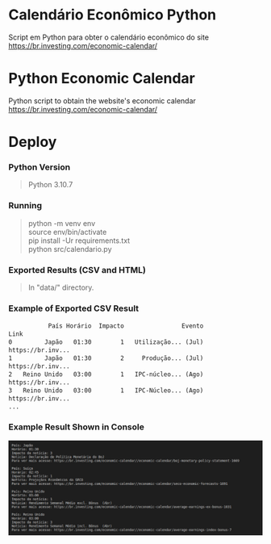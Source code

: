 # Calendário Econômico Python

Script em Python para obter o calendário econômico do site https://br.investing.com/economic-calendar/

# Python Economic Calendar

Python script to obtain the website's economic calendar https://br.investing.com/economic-calendar/

# Deploy

### Python Version</strong>

> Python 3.10.7

### Running

> python -m venv env</br>
> source env/bin/activate </br>
> pip install -Ur requirements.txt </br>
> python src/calendario.py </br>

### Exported Results (CSV and HTML)

> In "data/" directory.

### Example of Exported CSV Result

```csv
           País Horário  Impacto                Evento               Link
0         Japão   01:30        1   Utilização... (Jul)  https://br.inv...
1         Japão   01:30        2     Produção... (Jul)  https://br.inv...
2   Reino Unido   03:00        1   IPC-núcleo... (Ago)  https://br.inv...
3   Reino Unido   03:00        1   IPC-Núcleo... (Ago)  https://br.inv...
...
```

### Example Result Shown in Console

![economic-calendar-result](https://github.com/alpdias/calendario-economico-python/blob/master/img/economic-calendar-result.png)
